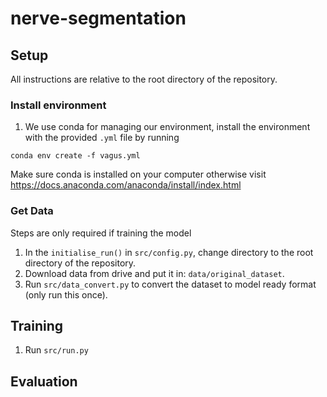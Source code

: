 # nerve-segmentation




## Setup

All instructions are relative to the root directory of the repository.

### Install environment

1. We use conda for managing our environment, install the environment with the provided `.yml` file by running

``` 
conda env create -f vagus.yml
```

Make sure conda is installed on your computer otherwise visit https://docs.anaconda.com/anaconda/install/index.html

### Get Data

Steps are only required if training the model

1. In the `initialise_run()` in `src/config.py`, change directory to the root directory of the repository.
2. Download data from drive and put it in: `data/original_dataset`.
3. Run `src/data_convert.py` to convert the dataset to model ready format (only run this once).

## Training

1. Run `src/run.py`

## Evaluation